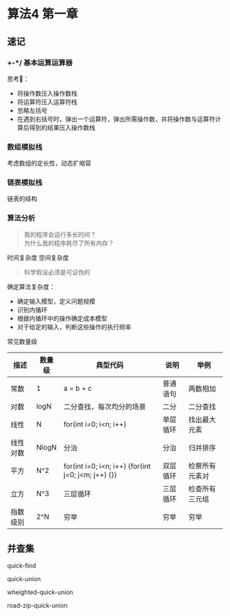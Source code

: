 # 算法4 第一章

## 速记

### +-*/ 基本运算运算器

思考🤔：

- 将操作数压入操作数栈
- 将运算符压入运算符栈
- 忽略左括号
- 在遇到右括号时，弹出一个运算符，弹出所需操作数，并将操作数与运算符计算后得到的结果压入操作数栈

### 数组模拟栈
考虑数组的定长性，动态扩缩容

### 链表模拟栈
链表的结构

### 算法分析
> 我的程序会运行多长时间？</br>
为什么我的程序耗尽了所有内存？

时间复杂度
空间复杂度

> 科学假设必须是可证伪的

确定算法复杂度：
- 确定输入模型，定义问题规模
- 识别内循环
- 根据内循环中的操作确定成本模型
- 对于给定的输入，判断这些操作的执行频率

常见数量级

|描述|数量级|典型代码|说明|举例|
|---|---|---|----|---|
|常数|1|a = b + c|普通语句|两数相加|
|对数|logN|二分查找，每次均分的场景|二分|二分查找|
|线性|N|for(int i=0; i<n; i++)|单层循环|找出最大元素|
|线性对数|NlogN|分治|分治|归并排序|
|平方|N^2|for(int i=0; i<n; i++) {for(int j=0; j<m; j++) {}}|双层循环|检察所有元素对|
|立方|N^3|三层循环|三层循环|检查所有三元组|
|指数级别|2^N|穷举|穷举|穷举|

## 并查集

quick-find

quick-union

wheighted-quick-union

road-zip-quick-union

